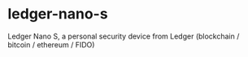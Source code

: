 # ledger-nano-s
Ledger Nano S, a personal security device from Ledger (blockchain / bitcoin / ethereum / FIDO)
